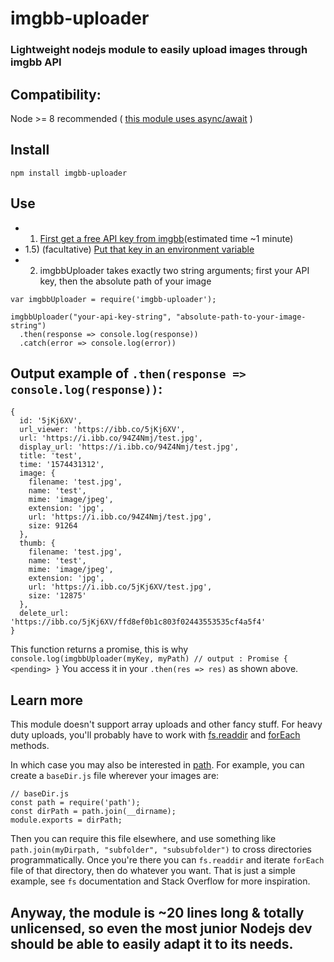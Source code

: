# imgbb-uploader
### Lightweight nodejs module to easily upload images through imgbb API

## Compatibility: 
Node >= 8 recommended ( [this module uses async/await](https://node.green/) )

## Install
`npm install imgbb-uploader`

## Use
- 1) [First get a free API key from imgbb](https://api.imgbb.com/)(estimated time ~1 minute)
- 1.5) (facultative) [Put that key in an environment variable](https://www.npmjs.com/package/dotenv)
- 2) imgbbUploader takes exactly two string arguments; first your API key, then the absolute path of your image

```
var imgbbUploader = require('imgbb-uploader');

imgbbUploader("your-api-key-string", "absolute-path-to-your-image-string")
  .then(response => console.log(response))
  .catch(error => console.log(error))
```

## Output example of `.then(response => console.log(response))`:
```
{
  id: '5jKj6XV',
  url_viewer: 'https://ibb.co/5jKj6XV',
  url: 'https://i.ibb.co/94Z4Nmj/test.jpg',
  display_url: 'https://i.ibb.co/94Z4Nmj/test.jpg',
  title: 'test',
  time: '1574431312',
  image: {
    filename: 'test.jpg',
    name: 'test',
    mime: 'image/jpeg',
    extension: 'jpg',
    url: 'https://i.ibb.co/94Z4Nmj/test.jpg',
    size: 91264
  },
  thumb: {
    filename: 'test.jpg',
    name: 'test',
    mime: 'image/jpeg',
    extension: 'jpg',
    url: 'https://i.ibb.co/5jKj6XV/test.jpg',
    size: '12875'
  },
  delete_url: 'https://ibb.co/5jKj6XV/ffd8ef0b1c803f02443553535cf4a5f4'
}
```

This function returns a promise, this is why `console.log(imgbbUploader(myKey, myPath) // output : Promise { <pending> }`
You access it in your `.then(res => res)` as shown above.


## Learn more
This module doesn't support array uploads and other fancy stuff. For heavy duty uploads, you'll probably have to work with [fs.readdir]('https://nodejs.org/api/fs.html#fs_fs_readdir_path_options_callback') and [forEach]('https://developer.mozilla.org/en-US/docs/Web/JavaScript/Reference/Global_Objects/Array/forEach') methods.


In which case you may also be interested in [path]("https://nodejs.org/api/path.html#path_path"). For example, you can create a `baseDir.js` file wherever your images are:
```
// baseDir.js
const path = require('path');
const dirPath = path.join(__dirname);
module.exports = dirPath;
```
Then you can require this file elsewhere, and use something like `path.join(myDirpath, "subfolder", "subsubfolder")` to cross directories programmatically. Once you're there you can `fs.readdir` and iterate `forEach` file of that directory, then do whatever you want. That is just a simple example, see `fs` documentation and Stack Overflow for more inspiration.

## Anyway, the module is ~20 lines long & totally unlicensed, so even the most junior Nodejs dev should be able to easily adapt it to its needs.